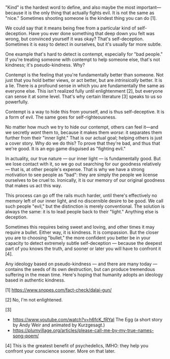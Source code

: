 "Kind" is the hardest word to define, and also maybe the most important—because it is the only thing that actually fights evil. It is not the same as "nice." Sometimes shooting someone is the kindest thing you can do [1].

We could say that it means being free from a particular kind of self-deception. Have you ever done something that deep down you felt was wrong, but convinced yourself it was okay? That's self-deception. Sometimes it is easy to detect in ourselves, but it's usually far more subtle.

One example that's hard to detect is contempt, especially for "bad people." If you're treating someone with contempt to help someone else, that's not kindness; it's pseudo-kindness. Why?

Contempt is the feeling that you're fundamentally better than someone. Not just that you hold better views, or act better, but are *intrinsically* better. It is a lie. There is a profound sense in which you are fundamentally the same as everyone else. This isn't realized fully until enlightenment [2], but everyone can sense it at some level. That's why certain literature [3] speaks to us so powerfully.

Contempt is a way to hide this from yourself, and is thus self-deceptive. It is a form of evil. The same goes for self-righteousness.

No matter how much we try to hide our contempt, others can feel it—and we secretly *want* them to, because it makes them *worse*: it separates them further from their "inner light." That is our actual goal; helping others is just a cover story. Why do we do this? To prove that they're bad, and thus that we're good. It is an ego game disguised as "fighting evil."

In actuality, our true nature — our inner light — is fundamentally good. But we lose contact with it, so we go out searching for our goodness relatively — that is, at other people's expense. That is why we have a strong motivation to see people as "bad": they are simply the people we license ourselves to be cruel to. Ironically, it is our memory of our original goodness that makes us act this way.

This process can go off the rails much harder, until there's effectively no memory left of our inner light, and no discernible desire to be good. We call such people "evil," but the distinction is merely conventional. The solution is always the same: it is to lead people back to their "light." Anything else is deception.

Sometimes this requires being sweet and loving, and other times it may require a bullet. Either way, it is kindness. It is compassion. But the closer you are to choosing "bullet," the more confident you better be in your capacity to detect extremely subtle self-deception — because the deepest part of you knows the truth, and sooner or later you will have to confront it [4].

Any ideology based on pseudo-kindness — and there are many today — contains the seeds of its own destruction, but can produce tremendous suffering in the mean time. Here's hoping that humanity adopts an ideology based in authentic kindness.

[1] https://www.snopes.com/fact-check/dalai-gun/

[2] No, I'm not enlightened.

[3]
- https://www.youtube.com/watch?v=h6fcK_fRYaI The Egg (a short story by Andy Weir and animated by Kurzgesagt.)
- https://plumvillage.org/articles/please-call-me-by-my-true-names-song-poem/

[4] This is the greatest benefit of psychedelics, IMHO: they help you confront your conscience sooner. More on that later.